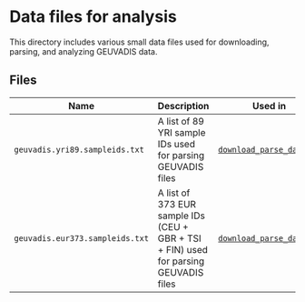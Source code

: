 # Data files for analysis
This directory includes various small data files used for downloading, parsing, and analyzing GEUVADIS data.

## Files
| Name | Description | Used in |
| --- | --- | --- |
| `geuvadis.yri89.sampleids.txt` | A list of 89 YRI sample IDs used for parsing GEUVADIS files | [`download_parse_data.sh`](../src/01_download_parse_data/download_parse_data.sh) | 
| `geuvadis.eur373.sampleids.txt` | A list of 373 EUR sample IDs (CEU + GBR + TSI + FIN) used for parsing GEUVADIS files | [`download_parse_data.sh`](../src/01_download_parse_data/download_parse_data.sh) | 
